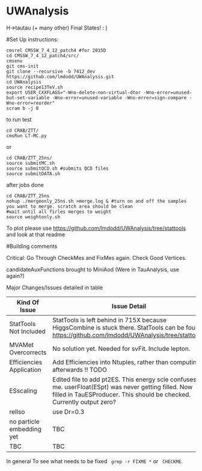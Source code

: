 UWAnalysis
==========

H->tautau (+ many other) Final States! : )


#Set Up instructions:

```
cmsrel CMSSW_7_4_12_patch4 #for 2015D
cd CMSSW_7_4_12_patch4/src/
cmsenv
git cms-init 
git clone --recursive -b 7412_dev https://github.com/lmdodd/UWAnalysis.git   
cd UWAnalysis
source recipe13TeV.sh
export USER_CXXFLAGS="-Wno-delete-non-virtual-dtor -Wno-error=unused-but-set-variable -Wno-error=unused-variable -Wno-error=sign-compare -Wno-error=reorder"
scram b -j 8
```
to run test

```
cd CRAB/ZTT/
cmsRun LT-MC.py
```

or

```
cd CRAB/ZTT_25ns/
source submitMC.sh
source submitQCD.sh #submits QCD files
source submitDATA.sh
```

after jobs done

```
cd CRAB/ZTT_25ns
nohup ./mergeonly_25ns.sh >merge.log & #turn on and off the samples you want to merge. scratch area should be clean
#wait until all firles merges to weight
source weightonly.sh 
```

To plot please use https://github.com/lmdodd/UWAnalysis/tree/stattools and look at that readme




#Building comments

Critical: Go Through CheckMes and FixMes again. Check Good Vertices.

candidateAuxFunctions brought to MiniAod (Were in TauAnalysis, use again?)

Major Changes/Issues detailed in table

| Kind Of Issue  | Issue Detail |
| ------------- | ------------- |
| StatTools Not Included  | StatTools is left behind in 715X because HiggsCombine is stuck there. StatTools can be found https://github.com/lmdodd/UWAnalysis/tree/stattools.  |
| MVAMet Overcorrects | No solution yet. Needed for svFit. Include lepton. |
| Efficiencies Application | Add Efficiencies into Ntuples, rather than computing afterwards !! TODO|
| ESscaling | Edited file to add pt2ES. This energy scle confuses me. userFloat(ESpt) was never getting filled. Now filled in TauESProducer. This should be checked. Currently output zero? |
| relIso | use Dr=0.3 | 
| no particle embedding yet | TBC |
| TBC | TBC |

In general To see what needs to be fixed ``` grep -r FIXME *``` or ``` CHECKME```. 


